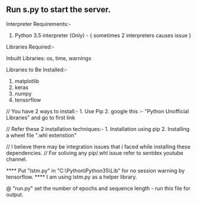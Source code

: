 ## Run s.py to start the server. 


Interpreter Requirements:-

1. Python 3.5 interpreter (Only) - { sometimes 2 interpreters causes issue }

Libraries Required:-

Inbuilt Libraries:
os, time, warnings 

Libraries to Be Installed:-

1. matplotlib
2. keras 
3. numpy
4. tensorflow 

// You have 2 ways to install:- 1. Use Pip  2. google this :- "Python Unofficial Libraries" and go to first link

// Refer these 2 installation techniques:- 1. Installation using pip 2. Installing a wheel file ".whl extenstion"

// I believe there may be integration issues that i faced while installing these dependencies.
// For soliving any pip/.whl issue refer to sentdex youtube channel.

**** Put "lstm.py" in "C:\Python\Python35\Lib" for no session warning by tensorflow.
**** I am using lstm.py as a helper library.

@ "run.py" set the number of epochs and sequence length - run this file for output.
